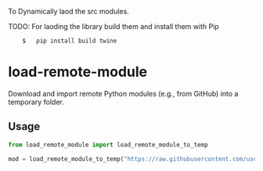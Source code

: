 To Dynamically laod the src modules. 

TODO:
    For laoding the library build them and install them with Pip

```
    $   pip install build twine
```
# load-remote-module

Download and import remote Python modules (e.g., from GitHub) into a temporary folder.

## Usage

```python
from load_remote_module import load_remote_module_to_temp

mod = load_remote_module_to_temp("https://raw.githubusercontent.com/user/repo/branch/path/module.py")
